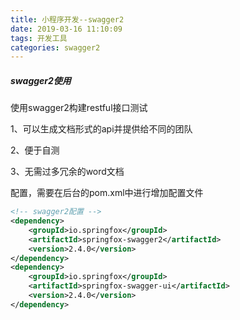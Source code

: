 ```yaml
---
title: 小程序开发--swagger2
date: 2019-03-16 11:10:09
tags: 开发工具
categories: swagger2
---
```


##### swagger2使用

使用swagger2构建restful接口测试

1、可以生成文档形式的api并提供给不同的团队

2、便于自测

3、无需过多冗余的word文档



配置，需要在后台的pom.xml中进行增加配置文件

```xml
<!-- swagger2配置 -->
<dependency>
    <groupId>io.springfox</groupId>
    <artifactId>springfox-swagger2</artifactId>
    <version>2.4.0</version>
</dependency>
<dependency>
    <groupId>io.springfox</groupId>
    <artifactId>springfox-swagger-ui</artifactId>
    <version>2.4.0</version>
</dependency>
```



